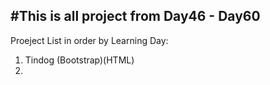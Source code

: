 #This is all project from Day46 - Day60
-------------------------------------------

Proeject List in order by Learning Day:
1. Tindog (Bootstrap)(HTML)
2. 
